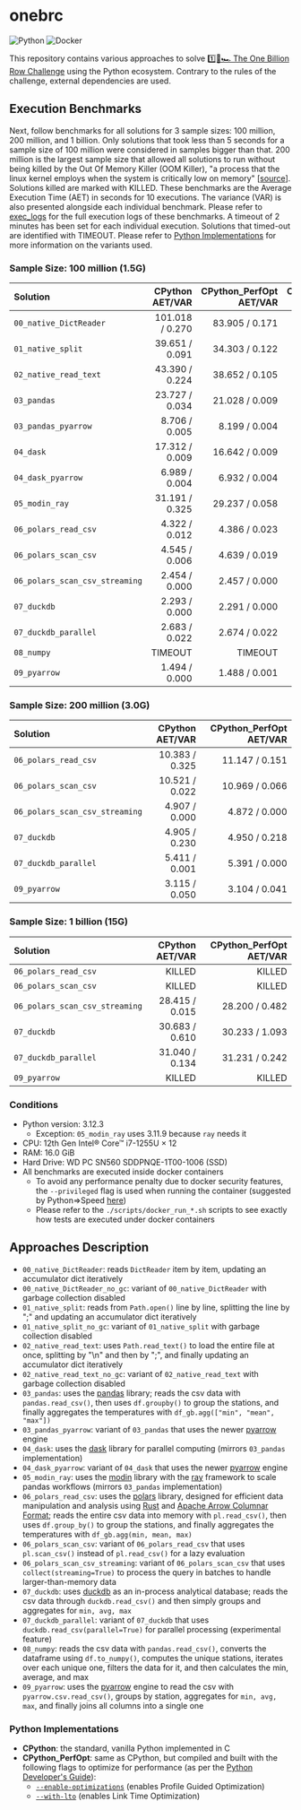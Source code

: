 # onebrc

![Python](https://img.shields.io/badge/python-006d98?style=for-the-badge&logo=python&logoColor=ffc600)
![Docker](https://img.shields.io/badge/docker-2496ed?style=for-the-badge&logo=docker&logoColor=ffffff)

This repository contains various approaches to solve [1️⃣🐝🏎️ The One Billion Row Challenge](https://github.com/gunnarmorling/onebrc) using the Python ecosystem.
Contrary to the rules of the challenge, external dependencies are used.

## Execution Benchmarks

Next, follow benchmarks for all solutions for 3 sample sizes: 100 million, 200 million, and 1 billion.
Only solutions that took less than 5 seconds for a sample size of 100 million were considered in samples bigger than that.
200 million is the largest sample size that allowed all solutions to run without being killed by the Out Of Memory Killer (OOM Killer), "a process that the linux kernel employs when the system is critically low on memory" [[source](https://neo4j.com/developer/kb/linux-out-of-memory-killer/)].
Solutions killed are marked with KILLED.
These benchmarks are the Average Execution Time (AET) in seconds for 10 executions.
The variance (VAR) is also presented alongside each individual benchmark.
Please refer to [exec_logs](./exec_logs/) for the full execution logs of these benchmarks.
A timeout of 2 minutes has been set for each individual execution.
Solutions that timed-out are identified with TIMEOUT.
Please refer to [Python Implementations](#python-implementations) for more information on the variants used.

### Sample Size: 100 million (1.5G)

| Solution                       | CPython AET/VAR | CPython_PerfOpt AET/VAR | CPython_PerfOpt NoGC AET/VAR |
| :----------------------------- | --------------: | ----------------------: | ---------------------------: |
| `00_native_DictReader`         | 101.018 / 0.270 |          83.905 / 0.171 |                83.84 / 0.651 |
| `01_native_split`              |  39.651 / 0.091 |          34.303 / 0.122 |               35.148 / 0.702 |
| `02_native_read_text`          |  43.390 / 0.224 |          38.652 / 0.105 |               38.144 / 0.032 |
| `03_pandas`                    |  23.727 / 0.034 |          21.028 / 0.009 |                           NA |
| `03_pandas_pyarrow`            |   8.706 / 0.005 |           8.199 / 0.004 |                           NA |
| `04_dask`                      |  17.312 / 0.009 |          16.642 / 0.009 |                           NA |
| `04_dask_pyarrow`              |   6.989 / 0.004 |           6.932 / 0.004 |                           NA |
| `05_modin_ray`                 |  31.191 / 0.325 |          29.237 / 0.058 |                           NA |
| `06_polars_read_csv`           |   4.322 / 0.012 |           4.386 / 0.023 |                           NA |
| `06_polars_scan_csv`           |   4.545 / 0.006 |           4.639 / 0.019 |                           NA |
| `06_polars_scan_csv_streaming` |   2.454 / 0.000 |           2.457 / 0.000 |                           NA |
| `07_duckdb`                    |   2.293 / 0.000 |           2.291 / 0.000 |                           NA |
| `07_duckdb_parallel`           |   2.683 / 0.022 |           2.674 / 0.022 |                           NA |
| `08_numpy`                     |         TIMEOUT |                 TIMEOUT |                           NA |
| `09_pyarrow`                   |   1.494 / 0.000 |           1.488 / 0.001 |                           NA |

### Sample Size: 200 million (3.0G)

| Solution                       | CPython AET/VAR | CPython_PerfOpt AET/VAR |
| :----------------------------- | --------------: | ----------------------: |
| `06_polars_read_csv`           |  10.383 / 0.325 |          11.147 / 0.151 |
| `06_polars_scan_csv`           |  10.521 / 0.022 |          10.969 / 0.066 |
| `06_polars_scan_csv_streaming` |   4.907 / 0.000 |           4.872 / 0.000 |
| `07_duckdb`                    |   4.905 / 0.230 |           4.950 / 0.218 |
| `07_duckdb_parallel`           |   5.411 / 0.001 |           5.391 / 0.000 |
| `09_pyarrow`                   |   3.115 / 0.050 |           3.104 / 0.041 |

### Sample Size: 1 billion (15G)

| Solution                       | CPython AET/VAR | CPython_PerfOpt AET/VAR |
| :----------------------------- | --------------: | ----------------------: |
| `06_polars_read_csv`           |          KILLED |                  KILLED |
| `06_polars_scan_csv`           |          KILLED |                  KILLED |
| `06_polars_scan_csv_streaming` |  28.415 / 0.015 |          28.200 / 0.482 |
| `07_duckdb`                    |  30.683 / 0.610 |          30.233 / 1.093 |
| `07_duckdb_parallel`           |  31.040 / 0.134 |          31.231 / 0.242 |
| `09_pyarrow`                   |          KILLED |                  KILLED |

### Conditions

- Python version: 3.12.3
  - Exception: `05_modin_ray` uses 3.11.9 because `ray` needs it
- CPU: 12th Gen Intel® Core™ i7-1255U × 12
- RAM: 16.0 GiB
- Hard Drive: WD PC SN560 SDDPNQE-1T00-1006 (SSD)
- All benchmarks are executed inside docker containers
  - To avoid any performance penalty due to docker security features, the `--privileged` flag is used when running the container (suggested by Python⇒Speed [here](https://pythonspeed.com/articles/docker-performance-overhead/))
  - Please refer to the `./scripts/docker_run_*.sh` scripts to see exactly how tests are executed under docker containers

## Approaches Description

- `00_native_DictReader`: reads `DictReader` item by item, updating an accumulator dict iteratively
- `00_native_DictReader_no_gc`:  variant of `00_native_DictReader` with garbage collection disabled
- `01_native_split`: reads from `Path.open()` line by line, splitting the line by ";" and updating an accumulator dict iteratively
- `01_native_split_no_gc`:  variant of `01_native_split` with garbage collection disabled
- `02_native_read_text`: uses `Path.read_text()` to load the entire file at once, splitting by "\n" and then by ";", and finally updating an accumulator dict iteratively
- `02_native_read_text_no_gc`: variant of `02_native_read_text` with garbage collection disabled
- `03_pandas`: uses the [pandas](https://pypi.org/project/pandas/) library; reads the csv data with `pandas.read_csv()`, then uses `df.groupby()` to group the stations, and finally aggregates the temperatures with `df_gb.agg(["min", "mean", "max"])`
- `03_pandas_pyarrow`: variant of `03_pandas` that uses the newer [pyarrow](https://pypi.org/project/pyarrow/) engine
- `04_dask`: uses the [dask](https://pypi.org/project/dask/) library for parallel computing (mirrors `03_pandas` implementation)
- `04_dask_pyarrow`: variant of `04_dask` that uses the newer [pyarrow](https://pypi.org/project/pyarrow/) engine
- `05_modin_ray`: uses the [modin](https://pypi.org/project/modin/) library with the [ray](https://pypi.org/project/ray/) framework to scale pandas workflows (mirrors `03_pandas` implementation)
- `06_polars_read_csv`: uses the [polars](https://pypi.org/project/polars/) library, designed for efficient data manipulation and analysis using [Rust](https://www.rust-lang.org/) and [Apache Arrow Columnar Format](https://arrow.apache.org/docs/format/Columnar.html); reads the entire csv data into memory with `pl.read_csv()`, then uses `df.group_by()` to group the stations, and finally aggregates the temperatures with `df_gb.agg(min, mean, max)`
- `06_polars_scan_csv`: variant of `06_polars_read_csv` that uses `pl.scan_csv()` instead of `pl.read_csv()` for a lazy evaluation
- `06_polars_scan_csv_streaming`: variant of `06_polars_scan_csv` that uses `collect(streaming=True)` to process the query in batches to handle larger-than-memory data
- `07_duckdb`: uses [duckdb](https://duckdb.org/) as an in-process analytical database; reads the csv data through `duckdb.read_csv()` and then simply groups and aggregates for `min, avg, max`
- `07_duckdb_parallel`: variant of `07_duckdb` that uses `duckdb.read_csv(parallel=True)` for parallel processing (experimental feature)
- `08_numpy`: reads the csv data with `pandas.read_csv()`, converts the dataframe using `df.to_numpy()`, computes the unique stations, iterates over each unique one, filters the data for it, and then calculates the min, average, and max
- `09_pyarrow`: uses the [pyarrow](https://pypi.org/project/pyarrow/) engine to read the csv with `pyarrow.csv.read_csv()`, groups by station, aggregates for `min, avg, max`, and finally joins all columns into a single one

### Python Implementations

- **CPython**: the standard, vanilla Python implemented in C
- **CPython_PerfOpt**: same as CPython, but compiled and built with the following flags to optimize for performance (as per the [Python Developer's Guide](https://devguide.python.org/getting-started/setup-building/index.html#optimization)):
  - [`--enable-optimizations`](https://docs.python.org/3/using/configure.html#cmdoption-enable-optimizations) (enables Profile Guided Optimization)
  - [`--with-lto`](https://docs.python.org/3/using/configure.html#cmdoption-with-lto) (enables Link Time Optimization)
